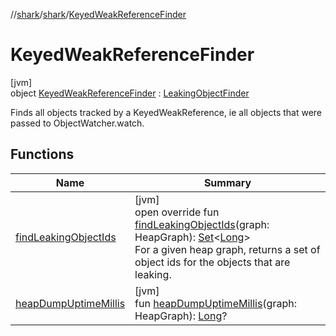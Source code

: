 //[shark](../../../index.md)/[shark](../index.md)/[KeyedWeakReferenceFinder](index.md)

# KeyedWeakReferenceFinder

[jvm]\
object [KeyedWeakReferenceFinder](index.md) : [LeakingObjectFinder](../-leaking-object-finder/index.md)

Finds all objects tracked by a KeyedWeakReference, ie all objects that were passed to ObjectWatcher.watch.

## Functions

| Name | Summary |
|---|---|
| [findLeakingObjectIds](find-leaking-object-ids.md) | [jvm]<br>open override fun [findLeakingObjectIds](find-leaking-object-ids.md)(graph: HeapGraph): [Set](https://kotlinlang.org/api/latest/jvm/stdlib/kotlin.collections/-set/index.html)&lt;[Long](https://kotlinlang.org/api/latest/jvm/stdlib/kotlin/-long/index.html)&gt;<br>For a given heap graph, returns a set of object ids for the objects that are leaking. |
| [heapDumpUptimeMillis](heap-dump-uptime-millis.md) | [jvm]<br>fun [heapDumpUptimeMillis](heap-dump-uptime-millis.md)(graph: HeapGraph): [Long](https://kotlinlang.org/api/latest/jvm/stdlib/kotlin/-long/index.html)? |
